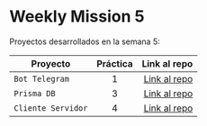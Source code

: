 # Weekly Mission 5

Proyectos desarrollados en la semana 5:

| Proyecto | Práctica | Link al repo |
| ------------- |:-------------:| -----:|
|`Bot Telegram`|1|[Link al repo](https://github.com/UlisesOrnelasR/FIZZBUZZ_Bot_Telegram)|
|`Prisma DB`|3|[Link al repo](https://github.com/UlisesOrnelasR/PrismaDB)|
|`Cliente Servidor`|4|[Link al repo](https://github.com/UlisesOrnelasR/Trello_js)|
